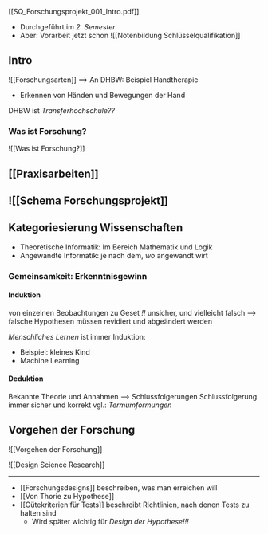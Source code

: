 [[SQ_Forschungsprojekt_001_Intro.pdf]]

- Durchgeführt im _2. Semester_
- Aber: Vorarbeit jetzt schon
![[Notenbildung Schlüsselqualifikation]]

## Intro
![[Forschungsarten]]
==> An DHBW: Beispiel Handtherapie
- Erkennen von Händen und Bewegungen der Hand

DHBW ist _Transferhochschule??_

### Was ist Forschung?
![[Was ist Forschung?]]

## [[Praxisarbeiten]]
## ![[Schema Forschungsprojekt]] 
## Kategoriesierung Wissenschaften
- Theoretische Informatik: Im Bereich Mathematik und Logik
- Angewandte Informatik: je nach dem, _wo_ angewandt wirt

### Gemeinsamkeit: Erkenntnisgewinn
#### Induktion
von einzelnen Beobachtungen zu Geset
_!!_ unsicher, und vielleicht falsch
--> falsche Hypothesen müssen revidiert und abgeändert werden

_Menschliches Lernen_ ist immer Induktion:
- Beispiel: kleines Kind
- Machine Learning

#### Deduktion
Bekannte Theorie und Annahmen --> Schlussfolgerungen
Schlussfolgerung immer sicher und korrekt
vgl.: _Termumformungen_


## Vorgehen der Forschung
![[Vorgehen der Forschung]]

![[Design Science Research]]

---

- [[Forschungsdesigns]] beschreiben, was man erreichen will
- [[Von Thorie zu Hypothese]]
- [[Gütekriterien für Tests]] beschreibt Richtlinien, nach denen Tests zu halten sind
	- Wird später wichtig für _Design der Hypothese!!!_